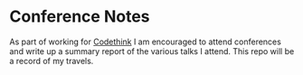 # Conference Notes
As part of working for [Codethink](https://www.codethink.co.uk/about.html) I am encouraged to attend conferences and write up a summary report of the various talks I attend. 
This repo will be a record of my travels.
